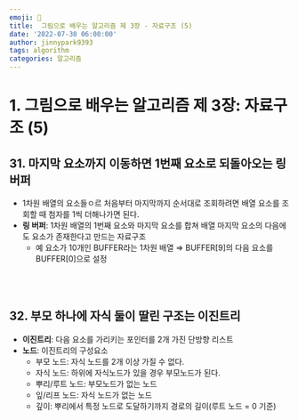 ```yaml
---
emoji: 🤖
title:  그림으로 배우는 알고리즘 제 3장 - 자료구조 (5)
date: '2022-07-30 06:00:00'
author: jinnypark9393
tags: algorithm
categories: 알고리즘
---
```


# 1. 그림으로 배우는 알고리즘 제 3장: 자료구조 (5)

## 31. 마지막 요소까지 이동하면 1번째 요소로 되돌아오는 링 버퍼

- 1차원 배열의 요소들ㅇ르 처음부터 마지막까지 순서대로 조회하려면 배열 요소를 조회할 때 첨자를 1씩 더해나가면 된다.
- **링 버퍼**: 1차원 배열의 1번째 요소와 마지막 요소를 합쳐 배열 마지막 요소의 다음에도 요소가 존재한다고 만드는 자료구조
    - 예 요소가 10개인 BUFFER라는 1차원 배열 ⇒ BUFFER[9]의 다음 요소를 BUFFER[0]으로 설정

<br/><br/>

## 32. 부모 하나에 자식 둘이 딸린 구조는 이진트리

- **이진트리**: 다음 요소를 가리키는 포인터를 2개 가진 단방향 리스트
- **노드**: 이진트리의 구성요소
    - 부모 노드: 자식 노드를 2개 이상 가질 수 없다.
    - 자식 노드: 하위에 자식노드가 있을 경우 부모노드가 된다.
    - 뿌리/루트 노드: 부모노드가 없는 노드
    - 잎/리프 노드: 자식 노드가 없는 노드
    - 깊이: 뿌리에서 특정 노드로 도달하기까지 경로의 길이(루트 노드 = 0 기준)

<br/><br/>
